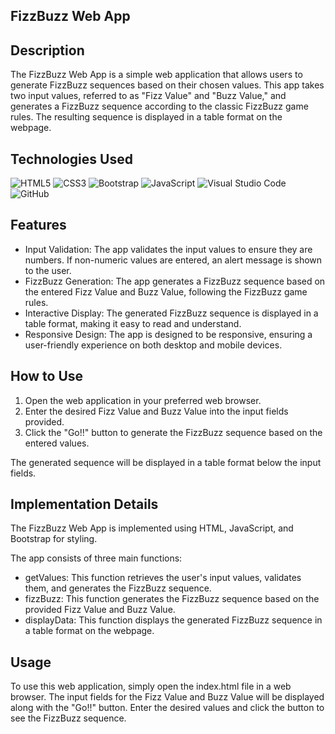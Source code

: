## FizzBuzz Web App

## Description

The FizzBuzz Web App is a simple web application that allows users to generate FizzBuzz sequences based on their chosen values. This app takes two input values, referred to as "Fizz Value" and "Buzz Value," and generates a FizzBuzz sequence according to the classic FizzBuzz game rules. The resulting sequence is displayed in a table format on the webpage.

## Technologies Used

![HTML5](https://img.shields.io/badge/html5-%23E34F26.svg?style=for-the-badge&logo=html5&logoColor=white)
![CSS3](https://img.shields.io/badge/css3-%231572B6.svg?style=for-the-badge&logo=css3&logoColor=white)
![Bootstrap](https://img.shields.io/badge/bootstrap-%238511FA.svg?style=for-the-badge&logo=bootstrap&logoColor=white)
![JavaScript](https://img.shields.io/badge/javascript-%23323330.svg?style=for-the-badge&logo=javascript&logoColor=%23F7DF1E)
![Visual Studio Code](https://img.shields.io/badge/Visual%20Studio%20Code-0078d7.svg?style=for-the-badge&logo=visual-studio-code&logoColor=white)
![GitHub](https://img.shields.io/badge/github-%23121011.svg?style=for-the-badge&logo=github&logoColor=white)

## Features

- Input Validation: The app validates the input values to ensure they are numbers. If non-numeric values are entered, an alert message is shown to the user.
- FizzBuzz Generation: The app generates a FizzBuzz sequence based on the entered Fizz Value and Buzz Value, following the FizzBuzz game rules.
- Interactive Display: The generated FizzBuzz sequence is displayed in a table format, making it easy to read and understand.
- Responsive Design: The app is designed to be responsive, ensuring a user-friendly experience on both desktop and mobile devices.

## How to Use

1. Open the web application in your preferred web browser.
2. Enter the desired Fizz Value and Buzz Value into the input fields provided.
3. Click the "Go!!" button to generate the FizzBuzz sequence based on the entered values.

The generated sequence will be displayed in a table format below the input fields.

## Implementation Details

The FizzBuzz Web App is implemented using HTML, JavaScript, and Bootstrap for styling.

The app consists of three main functions:

- getValues: This function retrieves the user's input values, validates them, and generates the FizzBuzz sequence.
- fizzBuzz: This function generates the FizzBuzz sequence based on the provided Fizz Value and Buzz Value.
- displayData: This function displays the generated FizzBuzz sequence in a table format on the webpage.

## Usage

To use this web application, simply open the index.html file in a web browser. The input fields for the Fizz Value and Buzz Value will be displayed along with the "Go!!" button. Enter the desired values and click the button to see the FizzBuzz sequence.
